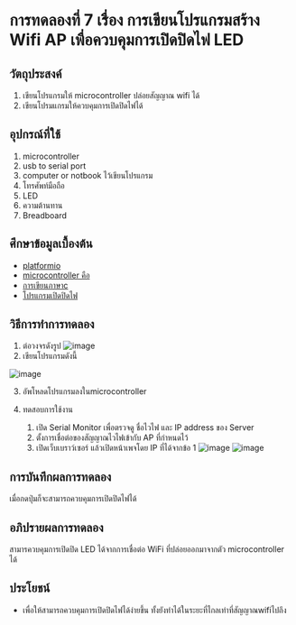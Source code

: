 # การทดลองที่ 7 เรื่อง การเขียนโปรแกรมสร้าง Wifi AP เพื่อควบคุมการเปิดปิดไฟ LED
## วัตถุประสงค์
1. เขียนโปรแกรมให้ microcontroller ปล่อยสัญญาณ wifi ได้
2. เขียนโปรมแกรมให้ควบคุมการเปิดปิดไฟได้
## อุปกรณ์ที่ใช้
1. microcontroller
2. usb to serial port
3. computer or notbook ไว้เขียนโปรแกรม
4. โทรศัพท์มือถือ
5. LED
6. ความต้านทาน
7. Breadboard
## ศึกษาข้อมูลเบื้องต้น
* [platformio](https://platformio.org/)
* [microcontroller คือ](https://thiti.dev/blog/28/)
* [การเขียนภาษาc](https://www.myarduino.net/article/8/)
* [โปรแกรมเปิดปิดไฟ](https://www.myarduino.net/article/410/)
## วิธีการทำการทดลอง
1. ต่อวงจรดังรูป
![image](https://user-images.githubusercontent.com/80880831/112741784-be06cf00-8fb2-11eb-978a-cd3fc2381a59.png)
2. เขียนโปรแกรมดังนี้

![image](https://user-images.githubusercontent.com/80880831/112741777-af201c80-8fb2-11eb-997b-929a1293fe39.jpeg)

3. อัพโหลดโปรแกรมลงในmicrocontroller

4. ทดสอบการใช้งาน
    1. เปิด Serial Monitor เพื่อตรวจดู ชื่อไวไฟ และ IP address ของ Server 
    2. ตั้งการเชื่อต่อของสัญญาณไวไฟเข้ากับ AP ที่กำหนดไว้
    3. เปิดเว็บเบราว์เซอร์ แล้วเปิดหน้าเพจโดย IP ที่ได้จากข้อ 1
    ![image](https://user-images.githubusercontent.com/80880831/112741797-e1317e80-8fb2-11eb-9229-80a2a83a818c.png)
    ![image](https://user-images.githubusercontent.com/80880831/112741799-e8588c80-8fb2-11eb-9973-62579f191ed7.png)
## การบันทึกผลการทดลอง
เมื่อกดปุ่มก็จะสามารถควบคุมการเปิดปิดไฟได้
## อภิปรายผลการทดลอง
สามารควบคุมการเปิดปิด LED ได้จากการเชื่อต่อ WiFi ที่ปล่อยออกมาจากตัว microcontroller ได้
## ประโยชน์
* เพื่อให้สามารถควบคุมการเปิดปิดไฟได้ง่ายขึ้น ทั้งยังทำได้ในระยะที่ไกลเท่าที่สัญญาณwifiไปถึง
